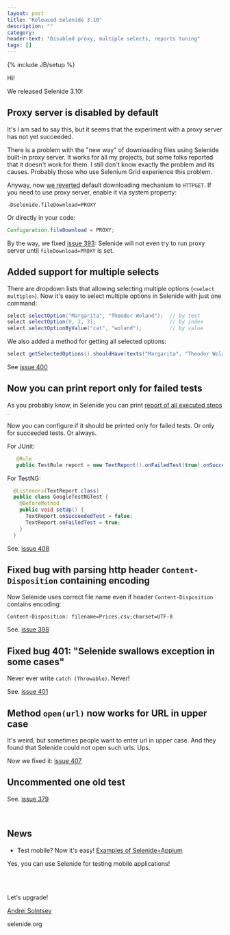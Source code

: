 ```yaml
---
layout: post
title: "Released Selenide 3.10"
description: ""
category:
header-text: "Disabled proxy, multiple selects, reports tuning"
tags: []
---
```

{% include JB/setup %}

Hi!

We released Selenide 3.10! 

## Proxy server is disabled by default

It's 
I am sad to say this, but it seems that the experiment with a proxy server has not yet succeeded.

There is a problem with the "new way" of downloading files using Selenide built-in proxy server.
It works for all my projects, but some folks reported that it doesn't work for them.
I still don't know exactly the problem and its causes. 
Probably those who use Selenium Grid experience this problem.

Anyway, now [we reverted](https://github.com/selenide/selenide/issues/402) default downloading mechanism to `HTTPGET`.
If you need to use proxy server, enable it via system property:

```
-Dselenide.fileDownload=PROXY
```

Or directly in your code:

```java
Configuration.fileDownload = PROXY;
```

By the way, we fixed [issue 393](https://github.com/selenide/selenide/issues/393): 
Selenide will not even try to run proxy server until `fileDownload=PROXY` is set.

## Added support for multiple selects

There are dropdown lists that allowing selecting multiple options (`<select multiple>`).
Now it's easy to select multiple options in Selenide with just one command:


```java
select.selectOption("Margarita", "Theodor Woland");  // by test
select.selectOption(0, 2, 3);                        // by index
select.selectOptionByValue("cat", "woland");         // by value
```

We also added a method for getting all selected options:

```java
select.getSelectedOptions().shouldHave(texts("Margarita", "Theodor Woland"));
```

See [issue 400](https://github.com/selenide/selenide/issues/400)

## Now you can print report only for failed tests

As you probably know, in Selenide you can print [report of all executed steps ](https://selenide.org/2015/11/30/selenide-2.25).

Now you can configure if it should be printed only for failed tests. Or only for succeeded tests. Or always.

For JUnit:
 
```java
   @Rule
   public TestRule report = new TextReport().onFailedTest(true).onSucceededTest(false);
```
 
For TestNG:
 
```java
  @Listeners(TextReport.class)
  public class GoogleTestNGTest {
    @BeforeMethod
    public void setUp() {
      TextReport.onSucceededTest = false;
      TextReport.onFailedTest = true;
    }
  }
```


See. [issue 408](https://github.com/selenide/selenide/issues/408)


## Fixed bug with parsing http header `Content-Disposition` containing encoding

Now Selenide uses correct file name even if header `Content-Disposition` contains encoding:

```
Content-Disposition: filename=Prices.csv;charset=UTF-8
```

See. [issue 398](https://github.com/selenide/selenide/issues/398)


## Fixed bug 401: "Selenide swallows exception in some cases"

Never ever write `catch (Throwable)`. Never!

See. [issue 401](https://github.com/selenide/selenide/issues/401)

## Method `open(url)` now works for URL in upper case

It's weird, but sometimes people want to enter url in upper case. 
And they found that Selenide could not open such urls. Ups.  

Now we fixed it: [issue 407](https://github.com/selenide/selenide/issues/407)

## Uncommented one old test

See. [issue 379](https://github.com/selenide/selenide/issues/379)

<br/>

## News 

* Test mobile? Now it's easy! [Examples of Selenide+Appium](https://github.com/selenide-examples/selenide-appium)

Yes, you can use Selenide for testing mobile applications!


<br/>
<br/>

Let's upgrade!

[Andrei Solntsev](http://asolntsev.github.io/)

selenide.org
